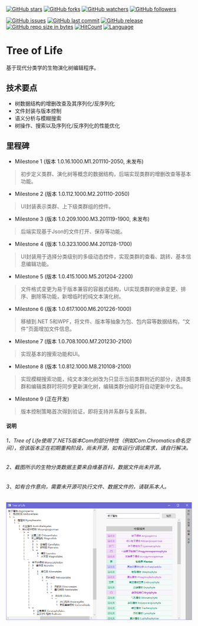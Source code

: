 [![GitHub stars](https://img.shields.io/github/stars/chibayuki/TreeOfLife.svg?style=social&label=Stars)](https://github.com/chibayuki/TreeOfLife/stargazers)
[![GitHub forks](https://img.shields.io/github/forks/chibayuki/TreeOfLife.svg?style=social&label=Fork)](https://github.com/chibayuki/TreeOfLife/network/members)
[![GitHub watchers](https://img.shields.io/github/watchers/chibayuki/TreeOfLife.svg?style=social&label=Watch)](https://github.com/chibayuki/TreeOfLife/watchers)
[![GitHub followers](https://img.shields.io/github/followers/chibayuki.svg?style=social&label=Follow)](https://github.com/chibayuki?tab=followers)

[![GitHub issues](https://img.shields.io/github/issues/chibayuki/TreeOfLife.svg)](https://github.com/chibayuki/TreeOfLife/issues)
[![GitHub last commit](https://img.shields.io/github/last-commit/chibayuki/TreeOfLife.svg)](https://github.com/chibayuki/TreeOfLife/commits)
[![GitHub release](https://img.shields.io/github/release/chibayuki/TreeOfLife.svg)](https://github.com/chibayuki/TreeOfLife/releases)
[![GitHub repo size in bytes](https://img.shields.io/github/repo-size/chibayuki/TreeOfLife.svg)](https://github.com/chibayuki/TreeOfLife)
[![HitCount](http://hits.dwyl.io/chibayuki/TreeOfLife.svg)](http://hits.dwyl.io/chibayuki/TreeOfLife)
[![Language](https://img.shields.io/badge/language-C%23-green.svg)](https://github.com/chibayuki/TreeOfLife)

# Tree of Life
基于现代分类学的生物演化树编辑程序。

## 技术要点
* 树数据结构的增删改查及其序列化/反序列化
* 文件封装与版本控制
* 语义分析与模糊搜索
* 树操作、搜索以及序列化/反序列化的性能优化

## 里程碑
* Milestone 1 (版本 1.0.16.1000.M1.201110-2050, 未发布)
> 初步定义类群、演化树等概念的数据结构，后端实现类群的增删改查等基本功能。
* Milestone 2	(版本 1.0.112.1000.M2.201110-2050)
> UI封装表示类群、上下级类群组的控件。
* Milestone 3	(版本 1.0.209.1000.M3.201119-1900, 未发布)
> 后端实现基于Json的文件打开、保存等功能。
* Milestone 4	(版本 1.0.323.1000.M4.201128-1700)
> UI封装用于选择分类级别的多级动态控件，实现类群的查看、跳转、基本信息编辑功能。
* Milestone 5	(版本 1.0.415.1000.M5.201204-2200)
> 文件格式变更为易于版本兼容的容器式结构，UI实现类群的继承变更、排序、删除等功能，新增临时的纯文本演化树。
* Milestone 6	(版本 1.0.617.1000.M6.201226-1000)
> 移植到.NET 5和WPF，将文件、版本等抽象为包、包内容等数据结构，“文件”页面增加文件信息。
* Milestone 7	(版本 1.0.708.1000.M7.201230-2100)
> 实现基本的搜索功能和UI。
* Milestone 8	(版本 1.0.812.1000.M8.210108-2100)
> 实现模糊搜索功能，纯文本演化树改为只显示当前类群附近的部分，选择类群和编辑类群时将同步更新演化树，编辑类群分级时将自动更新中文名。
* Milestone 9	(正在开发)
> 版本控制策略首次得到验证，即将支持并系群与复系群。

#### 说明
###### 1、Tree of Life使用了.NET5版本Com的部分特性（例如Com.Chromatics命名空间），但该版本正在初期重构阶段，尚未开源，如有运行/调试需求，请自行解决。
###### 2、截图所示的生物分类数据主要来自维基百科，数据文件尚未开源。
###### 3、如有合作意向，需要未开源可执行文件、数据文件的，请联系本人。

![ScreenShot](ScreenShot.png)
